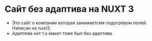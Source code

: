 # Сайт без адаптива на NUXT 3

- Это сайт о компании которая занимаетсмя подогревом полей. Написан на nuxt3.
- Адаптива нет т.к макет тоже был без адаптива.
